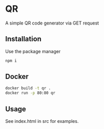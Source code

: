 # QR

A simple QR code generator via GET request

## Installation

Use the package manager

```cmd
npm i
```

## Docker

```cmd
docker build -t qr .
docker run -p 80:80 qr

```

## Usage

See index.html in src for examples.
